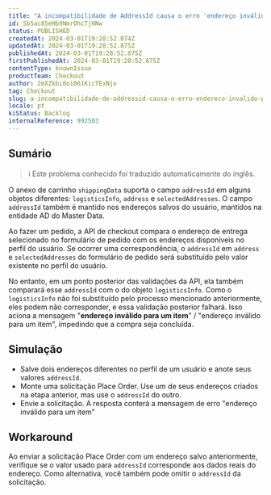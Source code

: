 ```yaml
---
title: "A incompatibilidade de AddressId causa o erro 'endereço inválido para um item'"
id: 5bSac85eHb9NmrOhcTjHNw
status: PUBLISHED
createdAt: 2024-03-01T19:28:52.074Z
updatedAt: 2024-03-01T19:28:52.875Z
publishedAt: 2024-03-01T19:28:52.875Z
firstPublishedAt: 2024-03-01T19:28:52.875Z
contentType: knownIssue
productTeam: Checkout
author: 2mXZkbi0oi061KicTExNjo
tag: Checkout
slug: a-incompatibilidade-de-addressid-causa-o-erro-endereco-invalido-para-um-item
locale: pt
kiStatus: Backlog
internalReference: 992503
---
```


## Sumário

>ℹ️ Este problema conhecido foi traduzido automaticamente do inglês.


O anexo de carrinho `shippingData` suporta o campo `addressId` em alguns objetos diferentes: `logisticsInfo`, `address` e `selectedAddresses`.
O campo `addressId` também é mantido nos endereços salvos do usuário, mantidos na entidade AD do Master Data.

Ao fazer um pedido, a API de checkout compara o endereço de entrega selecionado no formulário de pedido com os endereços disponíveis no perfil do usuário.
Se ocorrer uma correspondência, o `addressId` em `address` e `selectedAddresses` do formulário de pedido será substituído pelo valor existente no perfil do usuário.

No entanto, em um ponto posterior das validações da API, ela também comparará esse `addressId` com o do objeto `logisticsInfo`.
Como o `logisticsInfo` não foi substituído pelo processo mencionado anteriormente, eles podem não corresponder, e essa validação posterior falhará.
Isso aciona a mensagem "**endereço inválido para um item**" / "endereço inválido para um item", impedindo que a compra seja concluída.


## Simulação



- Salve dois endereços diferentes no perfil de um usuário e anote seus valores `addressId`.
- Monte uma solicitação Place Order. Use um de seus endereços criados na etapa anterior, mas use o `addressId` do outro.
- Envie a solicitação. A resposta conterá a mensagem de erro "endereço inválido para um item"

## Workaround


Ao enviar a solicitação Place Order com um endereço salvo anteriormente, verifique se o valor usado para `addressId` corresponde aos dados reais do endereço.
Como alternativa, você também pode omitir o `addressId` da solicitação.





